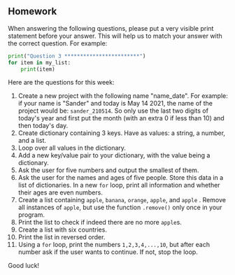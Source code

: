 Homework
-

When answering the following questions, please put a very visible print statement before your answer. This will help us to match your answer with the correct question. For example:

```Python
print("Question 3 ************************")
for item in my_list:
    print(item)
```

Here are the questions for this week:

1. Create a new project with the following name "name_date". For example: if your name is "Sander" and today is May 14 2021, the name of the project would be: `sander_210514`. So only use the last two digits of today's year and first put the month (with an extra 0 if less than 10) and then today's day.
1. Create dictionary containing 3 keys. Have as values: a string, a number, and a list.
1. Loop over all values in the dictionary.
1. Add a new key/value pair to your dictionary, with the value being a dictionary.
1. Ask the user for five numbers and output the smallest of them.
1. Ask the user for the names and ages of five people. Store this data in a list of dictionaries. In a new `for` loop, print all information and whether their ages are even numbers.
1. Create a list containing `apple`, `banana`, `orange`, `apple`, and `apple` . Remove all instances of `apple`, but use the function `.remove()` only once in your program.
1. Print the list to check if indeed there are no more `apple`s.
1. Create a list with six countries.
1. Print the list in reversed order.
1. Using a `for` loop, print the numbers `1,2,3,4,...,10`, but after each number ask if the user wants to continue. If not, stop the loop.

Good luck!
